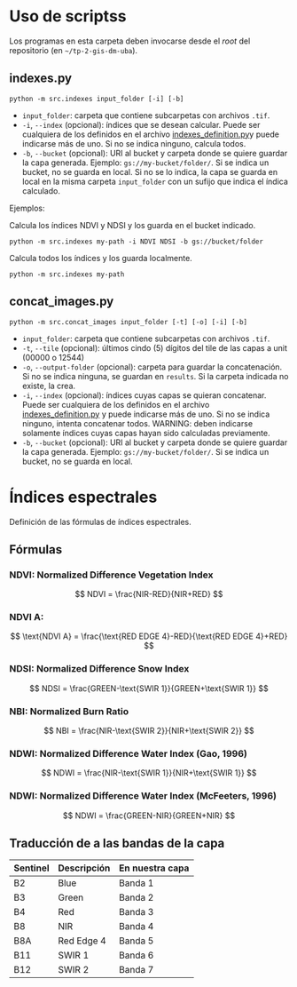 # Uso de scriptss

Los programas en esta carpeta deben invocarse desde el _root_ del repositorio
(en `~/tp-2-gis-dm-uba`).

## indexes.py

```
python -m src.indexes input_folder [-i] [-b]
```

- `input_folder`: carpeta que contiene subcarpetas con archivos `.tif`.
- `-i`, `--index` (opcional): índices que se desean calcular. Puede ser cualquiera de los definidos en el archivo [indexes_definition.py](./indexes_definition.py)y puede indicarse más de uno. Si no se indica ninguno, calcula todos.
- `-b`, `--bucket` (opcional): URI al bucket y carpeta donde se quiere guardar la capa generada. Ejemplo: `gs://my-bucket/folder/`. Si se indica un bucket, no se guarda en local. Si no se lo indica, la capa se guarda en local en la misma carpeta `input_folder` con un sufijo que indica el índica calculado.

Ejemplos:

Calcula los índices NDVI y NDSI y los guarda en el bucket indicado.

```
python -m src.indexes my-path -i NDVI NDSI -b gs://bucket/folder
```

Calcula todos los índices y los guarda localmente.
```
python -m src.indexes my-path
```

## concat_images.py

```
python -m src.concat_images input_folder [-t] [-o] [-i] [-b]
```

- `input_folder`: carpeta que contiene subcarpetas con archivos `.tif`.
- `-t`, `--tile` (opcional): últimos cindo (5) dígitos del tile de las capas a unit (00000 o 12544)
- `-o`, `--output-folder` (opcional): carpeta para guardar la concatenación. Si no se indica ninguna, se guardan en `results`. Si la carpeta indicada no existe, la crea.
- `-i`, `--index` (opcional): índices cuyas capas se quieran concatenar. Puede ser cualquiera de los definidos en el archivo [indexes_definition.py](./indexes_definition.py) y puede indicarse más de uno. Si no se indica ninguno, intenta concatenar todos. WARNING: deben indicarse solamente índices cuyas capas hayan sido calculadas previamente.
- `-b`, `--bucket` (opcional): URI al bucket y carpeta donde se quiere guardar la capa generada. Ejemplo: `gs://my-bucket/folder/`. Si se indica un bucket, no se guarda en local.

# Índices espectrales

Definición de las fórmulas de índices espectrales.

## Fórmulas
### NDVI: Normalized Difference Vegetation Index

$$
NDVI = \frac{NIR-RED}{NIR+RED}
$$

### NDVI A:

$$
\text{NDVI A} = \frac{\text{RED EDGE 4}-RED}{\text{RED EDGE 4}+RED}
$$

### NDSI: Normalized Difference Snow Index

$$
NDSI = \frac{GREEN-\text{SWIR 1}}{GREEN+\text{SWIR 1}}
$$

### NBI: Normalized Burn Ratio

$$
NBI = \frac{NIR-\text{SWIR 2}}{NIR+\text{SWIR 2}}
$$

### NDWI: Normalized Difference Water Index (Gao, 1996)

$$
NDWI = \frac{NIR-\text{SWIR 1}}{NIR+\text{SWIR 1}}
$$

### NDWI: Normalized Difference Water Index (McFeeters, 1996)

$$
NDWI = \frac{GREEN-NIR}{GREEN+NIR}
$$

## Traducción de a las bandas de la capa

| Sentinel | Descripción | En nuestra capa |
|:---------|:------------|:----------------|
| B2       | Blue        | Banda 1         |
| B3       | Green       | Banda 2         |
| B4       | Red         | Banda 3         |
| B8       | NIR         | Banda 4         |
| B8A      | Red Edge 4  | Banda 5         |
| B11      | SWIR 1      | Banda 6         |
| B12      | SWIR 2      | Banda 7         |
